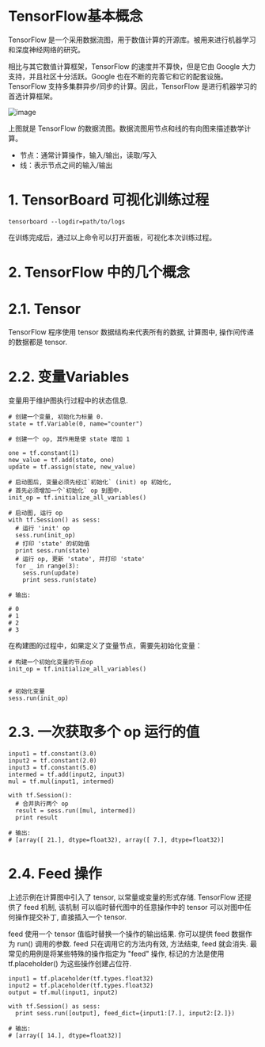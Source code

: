 # TensorFlow基本概念

TensorFlow 是一个采用数据流图，用于数值计算的开源库。被用来进行机器学习和深度神经网络的研究。  

相比与其它数值计算框架，TensorFlow 的速度并不算快，但是它由 Google 大力支持，并且社区十分活跃。Google 也在不断的完善它和它的配套设施。TensorFlow 支持多集群异步/同步的计算。因此，TensorFlow 是进行机器学习的首选计算框架。  


![image](http://ogemdlrap.bkt.clouddn.com/tensors_flowing.gif)  

上图就是 TensorFlow 的数据流图。数据流图用节点和线的有向图来描述数学计算。  

- 节点：通常计算操作，输入/输出，读取/写入
- 线：表示节点之间的输入/输出


# 1. TensorBoard 可视化训练过程
```
tensorboard --logdir=path/to/logs
```

在训练完成后，通过以上命令可以打开面板，可视化本次训练过程。



# 2. TensorFlow 中的几个概念

# 2.1. Tensor

TensorFlow 程序使用 tensor 数据结构来代表所有的数据, 计算图中, 操作间传递的数据都是 tensor. 


# 2.2. 变量Variables

变量用于维护图执行过程中的状态信息.   

```
# 创建一个变量, 初始化为标量 0.
state = tf.Variable(0, name="counter")

# 创建一个 op, 其作用是使 state 增加 1

one = tf.constant(1)
new_value = tf.add(state, one)
update = tf.assign(state, new_value)

# 启动图后, 变量必须先经过`初始化` (init) op 初始化,
# 首先必须增加一个`初始化` op 到图中.
init_op = tf.initialize_all_variables()

# 启动图, 运行 op
with tf.Session() as sess:
  # 运行 'init' op
  sess.run(init_op)
  # 打印 'state' 的初始值
  print sess.run(state)
  # 运行 op, 更新 'state', 并打印 'state'
  for _ in range(3):
    sess.run(update)
    print sess.run(state)

# 输出:

# 0
# 1
# 2
# 3
```

在构建图的过程中，如果定义了变量节点，需要先初始化变量：  

```
# 构建一个初始化变量的节点op
init_op = tf.initialize_all_variables()


# 初始化变量
sess.run(init_op)
```

# 2.3. 一次获取多个 op 运行的值

```
input1 = tf.constant(3.0)
input2 = tf.constant(2.0)
input3 = tf.constant(5.0)
intermed = tf.add(input2, input3)
mul = tf.mul(input1, intermed)

with tf.Session():
  # 合并执行两个 op
  result = sess.run([mul, intermed])
  print result

# 输出:
# [array([ 21.], dtype=float32), array([ 7.], dtype=float32)]
```

# 2.4. Feed 操作

上述示例在计算图中引入了 tensor, 以常量或变量的形式存储. TensorFlow 还提供了 feed 机制, 该机制 可以临时替代图中的任意操作中的 tensor 可以对图中任何操作提交补丁, 直接插入一个 tensor.

feed 使用一个 tensor 值临时替换一个操作的输出结果. 你可以提供 feed 数据作为 run() 调用的参数. feed 只在调用它的方法内有效, 方法结束, feed 就会消失. 最常见的用例是将某些特殊的操作指定为 "feed" 操作, 标记的方法是使用 tf.placeholder() 为这些操作创建占位符.  

```
input1 = tf.placeholder(tf.types.float32)
input2 = tf.placeholder(tf.types.float32)
output = tf.mul(input1, input2)

with tf.Session() as sess:
  print sess.run([output], feed_dict={input1:[7.], input2:[2.]})

# 输出:
# [array([ 14.], dtype=float32)]
```




